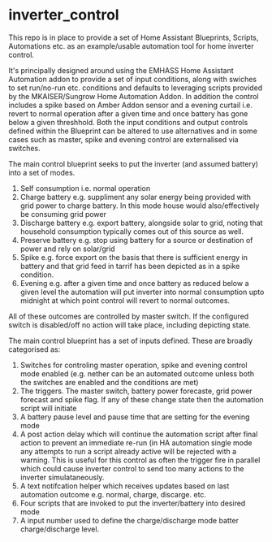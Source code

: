 # inverter_control

This repo is in place to provide a set of Home Assistant Blueprints, Scripts, Automations etc. as an example/usable automation tool for home inverter control.

It's principally designed around using the EMHASS Home Assistant Automation addon to provide a set of input conditions, along with swiches to set run/no-run etc. conditions and defaults to leveraging scripts provided by the MKAISER/Sungrow Home Automation Addon. In addition the control includes a spike based on Amber Addon sensor and a evening curtail i.e. revert to normal operation after a given time and once battery has gone below a given threshhold. Both the input conditions and output controls defined within the Blueprint can be altered to use alternatives and in some cases such as master, spike and evening control are externalised via switches.

The main control blueprint seeks to put the inverter (and assumed battery) into a set of modes.

1. Self consumption i.e. normal operation
2. Charge battery e.g. suppliment any solar energy being provided with grid power to charge battery. In this mode house would also/effectively be consuming grid power
3. Discharge battery e.g. export battery, alongside solar to grid, noting that household consumption typically comes out of this source as well.
4. Preserve battery e.g. stop using battery for a source or destination of power and rely on solar/grid
5. Spike e.g. force export on the basis that there is sufficient energy in battery and that grid feed in tarrif has been depicted as in a spike condition.
6. Evening e.g. after a given time and once battery as reduced below a given level the automation will put inverter into normal consumption upto midnight at which point control will revert to normal outcomes.

All of these outcomes are controlled by master switch. If the configured switch is disabled/off no action will take place, including depicting state.

The main control blueprint has a set of inputs defined. These are broadly categorised as:

1. Switches for controling master operation, spike and evening control mode enabled (e.g. nether can be an automated outcome unless both the switches are enabled and the conditions are met)
2. The triggers. The master switch, battery power forecaste, grid power forecast and spike flag. If any of these change state then the automation script will initiate
3. A battery pause level and pause time that are setting for the evening mode
4. A post action delay which will continue the automation script after final action to prevent an immediate re-run (in HA automation single mode any attempts to run a script already active will be rejected with a warning. This is useful for this control as often the trigger fire in parallel which could cause inverter control to send too many actions to the inverter simulataneously.
5. A text notifcation helper which receives updates based on last automation outcome e.g. normal, charge, discarge. etc.
6. Four scripts that are invoked to put the inverter/battery into desired mode
7. A input number used to define the charge/discharge mode batter charge/discharge level.

